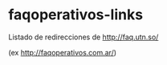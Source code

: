 faqoperativos-links
===================

Listado de redirecciones de http://faq.utn.so/

(ex http://faqoperativos.com.ar/)
